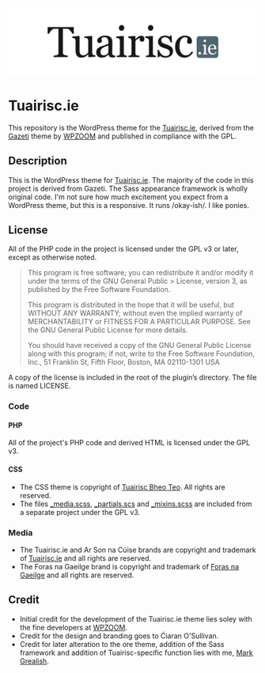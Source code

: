 ![The Tuairisc.ie logo](/assets/images/tuairisc.jpg?raw=true 'Tuairisc.ie')

# Tuairisc.ie
This repository is the WordPress theme for the [Tuairisc.ie](http://www.tuairisc.ie), derived from the [Gazeti](http://www.wpzoom.com/themes/gazeti/) theme by [WPZOOM](http://www.wpzoom.com/) and published in compliance with the GPL.

## Description
This is the WordPress theme for [Tuairisc.ie](http://www.tuairisc.ie). The majority of the code in this project is derived from Gazeti. The Sass appearance framework is wholly original code. I'm not sure how much excitement you expect from a WordPress theme, but this is a responsive. It runs /okay-ish/. I like ponies. 

## License
All of the PHP code in the project is licensed under the GPL v3 or later, except as otherwise noted.

> This program is free software; you can redistribute it and/or modify it under the terms of the GNU General Public > License, version 3, as published by the Free Software Foundation.
> 
>This program is distributed in the hope that it will be useful, but WITHOUT ANY WARRANTY; without even the implied warranty of MERCHANTABILITY or FITNESS FOR A PARTICULAR PURPOSE. See the GNU General Public License for more details.
> 
> You should have received a copy of the GNU General Public License along with this program; if not, write to the Free Software Foundation, Inc., 51 Franklin St, Fifth Floor, Boston, MA 02110-1301 USA

A copy of the license is included in the root of the plugin’s directory. The file is named LICENSE.

### Code 
#### PHP
All of the project's PHP code and derived HTML is licensed under the GPL v3.

#### CSS
* The CSS theme is copyright of [Tuairisc Bheo Teo](http://www.tuairisc.ie/). All rights are reserved.
* The files [_media.scss](/assets/sass/_media.scss), [_partials.scs](/assets/sass/_partials.scss) and [_mixins.scss](/assets/sass/_mixins.scss) are included from a separate project under the GPL v3.

### Media
* The Tuairisc.ie and Ar Son na Cúise brands are copyright and trademark of [Tuairisc.ie](http://tuairisc.ie/) and all rights are reserved.
* The Foras na Gaeilge brand is copyright and trademark of [Foras na Gaeilge](http://www.gaeilge.ie/) and all rights are reserved.

## Credit
* Initial credit for the development of the Tuairisc.ie theme lies soley with the fine developers at [WPZOOM](http://www.wpzoom.com/).
* Credit for the design and branding goes to Ćiaran O'Sullivan.
* Credit for later alteration to the ore theme, addition of the Sass framework and addition of Tuairisc-specific function lies with me, [Mark Grealish](http://www.bhalash.com).
